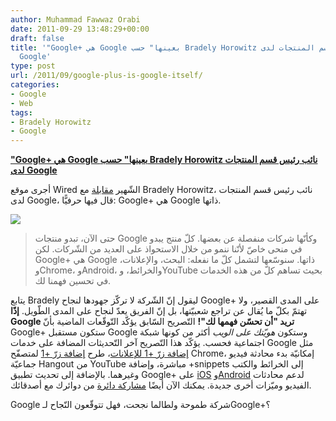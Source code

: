 ```yaml
---
author: Muhammad Fawwaz Orabi
date: 2011-09-29 13:48:29+00:00
draft: false
title: '"Google+ هي Google بعينها" حسب Bradely Horowitz نائب رئيس قسم المنتجات لدى
  Google'
type: post
url: /2011/09/google-plus-is-google-itself/
categories:
- Google
- Web
tags:
- Bradely Horowitz
- Google
---
```


[**"Google+ هي Google بعينها" حسب Bradely Horowitz نائب رئيس قسم المنتجات لدى Google**](www.it-scoop.com/2011/09/google-plus-is-google-itself/)


أجرى موقع Wired الشّهير [مقابلة](http://www.wired.com/magazine/2011/09/ff_google_horowitz/all/1) مع Bradely Horowitz، نائب رئيس قسم المنتجات لدى Google، قال فيها حرفيًّا: Google+ هي Google ذاتها.

[![](http://www.it-scoop.com/wp-content/uploads/2011/09/google-plus.png)
](http://www.it-scoop.com/2011/09/google-plus-is-google-itself/)


<blockquote>حتى الآن، تبدو منتجات Google وكأنّها شركات منفصلة عن بعضها. كلّ منتج يبدو في منحى خاصّ لأنّنا ننمو من خلال الاستحواذ على العديد من الشّركات.
لكن Google+ هي Google ذاتها. سنوسّعها لتشمل كلّ ما نفعله: البحث، والإعلانات، وChrome، وAndroid، والخرائط، وYouTube بحيث تساهم كلّ من هذه الخدمات في تحسين فهمنا لك.</blockquote>


يتابع Bradely ليقول إنّ الشّركة لا تركّز جهودها لنجاح Google+ على المدى القصير، ولا تهتمّ بكلّ ما يُقال عن تراجع شعبيّتها، بل إنّ الفريق يعدّ لنجاح على المدى الطّويل.
**إذًا Google تريد "أن تحسّن فهمها لك"!** التّصريح السّابق يؤكّد التّوقّعات الماضية بأنّ Google+ ستكون مستقبل Google وستكون _هويّتك على الويب_ أكثر من كونها شبكة اجتماعية فحسب.
يؤكّد هذا التّصريح آخر التّحديثات المضافة على خدمات Google مثل [إضافة زرّ +1 للإعلانات](http://www.readwriteweb.com/archives/google_puts_1_on_ads_creates_google_plus_revenue_s.php)، طرح [إضافة زرّ +1](https://chrome.google.com/webstore/detail/jgoepmocgafhnchmokaimcmlojpnlkhp) لمتصفّح Chrome، إمكانيّة بدء محادثة فيديو جماعيّة Hangout من YouTube مباشرة، وإضافة +snippets إلى الخرائط والكتب وغيرهما. بالإضافة إلى تحديث تطبيق Google+ على [iOS](http://thenextweb.com/apps/2011/09/24/google-for-ios-gets-big-update-adding-hangouts-from-your-phone-and-more/) و[Android](http://ardroid.com/2011/09/20/google-plus-hangouts-now-available-for-android/) لدعم محادثات الفيديو وميّزات أخرى جديدة. يمكنك الآن أيضًا [مشاركة دائرة](https://plus.google.com/112710501221399450850/posts/LbvuSCTY7dG) من دوائرك مع أصدقائك.

Google شركة طموحة ولطالما نجحت، فهل تتوقّعون النّجاح لـGoogle+؟
